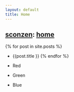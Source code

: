 ```yaml
---
layout: default
title: Home
---
```

## [sconzen](http://sconzen.github.io): [home](http://sconzen.github.io)

{% for post in site.posts %}
+	{{post.title }}
{% endfor %}

  +   Red
  +   Green
  +   Blue
  
  